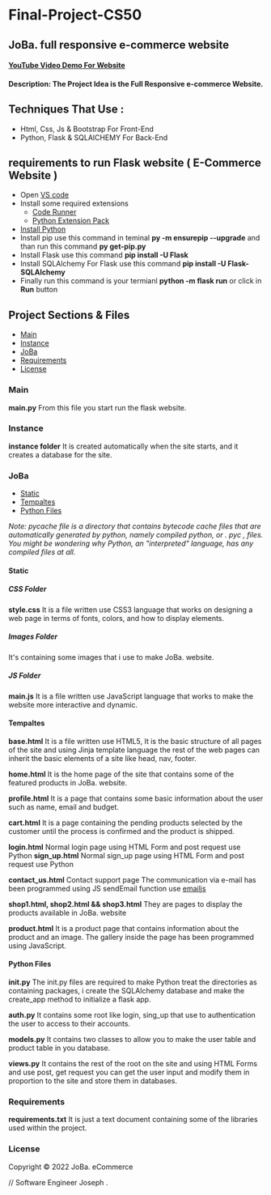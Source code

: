 # Final-Project-CS50

## JoBa. full responsive e-commerce website

#### [YouTube Video Demo For Website](https://www.youtube.com/watch?v=GQIYdkfCGBc)
#### Description: The Project Idea is the Full Responsive e-commerce Website.
## Techniques That Use :

- Html, Css, Js & Bootstrap For Front-End
- Python, Flask & SQLAlCHEMY For Back-End

## requirements to run Flask website ( E-Commerce Website )
- Open [VS code](https://code.visualstudio.com/)
- Install some required extensions
  - [Code Runner](https://marketplace.visualstudio.com/items?itemName=formulahendry.code-runner)
  - [Python Extension Pack](https://marketplace.visualstudio.com/items?itemName=donjayamanne.python-extension-pack)
- [Install Python](https://www.python.org/downloads/)
- Install pip use this command in teminal **py -m ensurepip --upgrade** and than run this command   **py get-pip.py**
- Install Flask use this command **pip install -U Flask**
- Install SQLAlchemy For Flask use this command **pip install -U Flask-SQLAlchemy**
- Finally run this command is your termianl **python -m flask run** or click in **Run** button

## Project Sections & Files

- [Main](#main)
- [Instance](#instance)
- [JoBa](#joba)
- [Requirements](#requirements)
- [License](#license)

### Main

**main.py** From this file you start run the flask website.

### Instance

**instance folder** It is created automatically when the site starts, and it creates a database for the site.

### JoBa

- [Static](#static)
- [Tempaltes](#tempaltes)
- [Python Files](#python-files)

*Note: pycache file is a directory that contains bytecode cache files that are automatically generated by python, namely compiled python, or . pyc , files. You might be wondering why Python, an "interpreted" language, has any compiled files at all.*

#### Static

##### CSS Folder

**style.css** It is a file written use CSS3 language that works on designing a web page in terms of fonts, colors, and how to display elements.

##### Images Folder

It's containing some images that i use to make JoBa. website.

##### JS Folder

**main.js** It is a file written use JavaScript language that works to make the website more interactive and dynamic.

#### Tempaltes

**base.html** It is a file written use HTML5, It is the basic structure of all pages of the site and using Jinja template language the rest of the web pages can inherit the basic elements of a site like head, nav, footer.

**home.html** It is the home page of the site that contains some of the featured products in JoBa. website.

**profile.html** It is a page that contains some basic information about the user such as name, email and budget.

**cart.html** It is a page containing the pending products selected by the customer until the process is confirmed and the product is shipped.

**login.html** Normal login page using HTML Form and post request use Python
**sign_up.html** Normal sign_up page using HTML Form and post request use Python

**contact_us.html** Contact support page The communication via e-mail has been programmed using JS sendEmail function use [emailjs](https://www.emailjs.com/)

**shop1.html, shop2.html && shop3.html** They are pages to display the products available in JoBa. website

**product.html** It is a product page that contains information about the product and an image. The gallery inside the page has been programmed using JavaScript.

#### Python Files

**init.py** The init.py files are required to make Python treat the directories as containing packages, i create the SQLAlchemy database and make the create_app method to initialize a flask app.

**auth.py** It contains some root like login, sing_up that use to authentication the user to access to their accounts.

**models.py** It contains two classes to allow you to make the user table and product table in you database.

**views.py** It contains the rest of the root on the site and using HTML Forms and use post, get request you can get the user input and modify them in proportion to the site and store them in databases.

### Requirements

**requirements.txt** It is just a text document containing some of the libraries used within the project.

### License

Copyright © 2022 JoBa. eCommerce

// Software Engineer Joseph .
